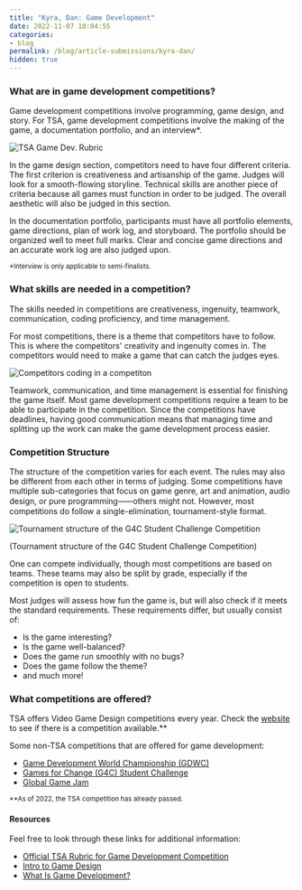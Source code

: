 ```yaml
---
title: "Kyra, Dan: Game Development"
date: 2022-11-07 10:04:55
categories:
- blog
permalink: /blog/article-submissions/kyra-dan/
hidden: true
---
```


### What are in game development competitions?

Game development competitions involve programming, game design, and story. For TSA, game development competitions involve the making of the game, a documentation portfolio, and an interview*. 

![TSA Game Dev. Rubric](/asset/blog/article-submissions/game-design.jpg)

In the game design section, competitors need to have four different criteria. The first criterion is creativeness and artisanship of the game. Judges will look for a smooth-flowing storyline. Technical skills are another piece of criteria because all games must function in order to be judged. The overall aesthetic will also be judged in this section.

In the documentation portfolio, participants must have all portfolio elements, game directions, plan of work log, and storyboard. The portfolio should be organized well to meet full marks. Clear and concise game directions and an accurate work log are also judged upon.

<sub>*Interview is only applicable to semi-finalists.</sub>

### What skills are needed in a competition?

The skills needed in competitions are creativeness, ingenuity, teamwork, communication, coding proficiency, and time management. 

For most competitions, there is a theme that competitors have to follow. This is where the competitors' creativity and ingenuity comes in. The competitors would need to make a game that can catch the judges eyes.

![Competitors coding in a competiton](/asset/blog/article-submissions/kyra-dan-banner.jpg)

Teamwork, communication, and time management is essential for finishing the game itself. Most game development competitions require a team to be able to participate in the competition. Since the competitions have deadlines, having good communication means that managing time and splitting up the work can make the game development process easier.

### **Competition Structure**

The structure of the competition varies for each event. The rules may also be different from each other in terms of judging. Some competitions have multiple sub-categories that focus on game genre, art and animation, audio design, or pure programming⸺others might not. However, most competitions do follow a single-elimination, tournament-style format. 

![Tournament structure of the G4C Student Challenge Competition](/asset/blog/article-submissions/g4c.jpg)

<figcaption>(Tournament structure of the G4C Student Challenge Competition)</figcaption>

One can compete individually, though most competitions are based on teams. These teams may also be split by grade, especially if the competition is open to students. 

Most judges will assess how fun the game is, but will also check if it meets the standard requirements. These requirements differ, but usually consist of:

* Is the game interesting?
* Is the game well-balanced?
* Does the game run smoothly with no bugs?
* Does the game follow the theme?
* and much more!

### **What competitions are offered?**

TSA offers Video Game Design competitions every year. Check the [website](https://www.washingtontsa.org/high-school-events/video-game-design) to see if there is a competition available.**

Some non-TSA competitions that are offered for game development:

* [Game Development World Championship (GDWC)](https://thegdwc.com/enroll/)
* [Games for Change (G4C) Student Challenge](https://gamesforchange.org/studentchallenge/)
* [Global Game Jam](https://globalgamejam.org/about)

<sub>**As of 2022, the TSA competition has already passed.</sub>

#### **Resources**

Feel free to look through these links for additional information:

* [Official TSA Rubric for Game Development Competition](https://tsaweb.org/docs/default-source/themes-and-problems-2018-2019/2021-2022/hs-rubric---video-game-designb.pdf?sfvrsn=e350971e_0)
* [Intro to Game Design](https://gamesforchange.org/studentchallenge/wp-content/uploads/2020/12/SC_Curriculum_Student.pdf)
* [What Is Game Development?](https://www.freecodecamp.org/news/what-is-game-development/)